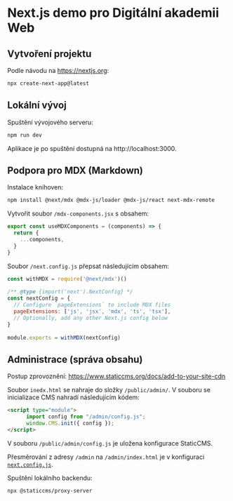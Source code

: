  # Next.js demo pro Digitální akademii Web

## Vytvoření projektu

Podle návodu na https://nextjs.org:

```bash
npx create-next-app@latest
```


## Lokální vývoj

Spuštění vývojového serveru:

```bash
npm run dev
```

Aplikace je po spuštění dostupná na http://localhost:3000.

## Podpora pro MDX (Markdown)

Instalace knihoven:

```bash
npm install @next/mdx @mdx-js/loader @mdx-js/react next-mdx-remote
```

Vytvořit soubor `/mdx-components.jsx` s obsahem:

```jsx
export const useMDXComponents = (components) => {
  return {
    ...components,
  }
}
```

Soubor `/next.config.js` přepsat následujícím obsahem:

```js
const withMDX = require('@next/mdx')()
 
/** @type {import('next').NextConfig} */
const nextConfig = {
  // Configure `pageExtensions` to include MDX files
  pageExtensions: ['js', 'jsx', 'mdx', 'ts', 'tsx'],
  // Optionally, add any other Next.js config below
}
 
module.exports = withMDX(nextConfig)
```

## Administrace (správa obsahu)

Postup zprovoznění: https://www.staticcms.org/docs/add-to-your-site-cdn

Soubor `inedx.html` se nahraje do složky `/public/admin/`. V souboru se inicializace CMS nahradí následujícím kódem:
```html
<script type="module">
      import config from "/admin/config.js";
      window.CMS.init({ config });
</script>
```

V souboru `/public/admin/config.js` je uložena konfigurace StaticCMS.

Přesměrování z adresy `/admin` na `/admin/index.html` je v konfiguraci [`next.config.js`](https://github.com/FilipJirsak/nextjs-czechitas-demo/blob/b1aa8b9305107b6a873c627c40d11f1c80392479/next.config.js#L8-L16).

Spuštění lokálního backendu:
```bash
npx @staticcms/proxy-server
```
